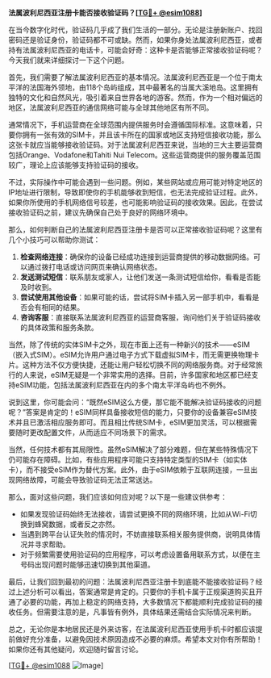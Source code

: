 **法属波利尼西亚注册卡能否接收验证码？[[TG💪+ @esim1088](https://t.me/s/esim1088)]**

在当今数字化时代，验证码几乎成了我们生活的一部分。无论是注册新账户、找回密码还是验证身份，验证码都不可或缺。然而，如果你身处法属波利尼西亚，或者持有法属波利尼西亚的电话卡，可能会好奇：这种卡是否能够正常接收验证码呢？今天我们就来详细探讨一下这个问题。

首先，我们需要了解法属波利尼西亚的基本情况。法属波利尼西亚是一个位于南太平洋的法国海外领地，由118个岛屿组成，其中最著名的当属大溪地岛。这里拥有独特的文化和自然风光，吸引着来自世界各地的游客。然而，作为一个相对偏远的地区，法属波利尼西亚的通信网络可能与全球其他地区有所不同。

通常情况下，手机运营商在全球范围内提供服务时会遵循国际标准。这意味着，只要你拥有一张有效的SIM卡，并且该卡所在的国家或地区支持短信接收功能，那么这张卡就应当能够接收验证码。对于法属波利尼西亚来说，当地的三大主要运营商包括Orange、Vodafone和Tahiti Nui Telecom。这些运营商提供的服务覆盖范围较广，理论上应该能够支持验证码的接收。

不过，实际操作中可能会遇到一些问题。例如，某些网站或应用可能对特定地区的IP地址进行限制，导致即使你的手机能够收到短信，也无法完成验证过程。此外，如果你所使用的手机网络信号较差，也可能影响验证码的接收效果。因此，在尝试接收验证码之前，建议先确保自己处于良好的网络环境中。

那么，如何判断自己的法属波利尼西亚注册卡是否可以正常接收验证码呢？这里有几个小技巧可以帮助你测试：

1. **检查网络连接**：确保你的设备已经成功连接到运营商提供的移动数据网络。可以通过拨打电话或访问网页来确认网络状态。
2. **发送测试短信**：联系朋友或家人，让他们发送一条测试短信给你，看看是否能及时收到。
3. **尝试使用其他设备**：如果可能的话，尝试将SIM卡插入另一部手机中，看看是否会有相同的结果。
4. **咨询客服**：直接联系法属波利尼西亚的运营商客服，询问他们关于验证码接收的具体政策和服务条款。

当然，除了传统的实体SIM卡之外，现在市面上还有一种新兴的技术——eSIM（嵌入式SIM）。eSIM允许用户通过电子方式下载虚拟SIM卡，而无需更换物理卡片。这种方法不仅方便快捷，还能让用户轻松切换不同的网络服务商。对于经常旅行的人来说，eSIM无疑是一个非常实用的选择。目前，许多国家和地区都已经支持eSIM功能，包括法属波利尼西亚在内的多个南太平洋岛屿也不例外。

说到这里，你可能会问：“既然eSIM这么方便，那它能不能解决验证码接收的问题呢？”答案是肯定的！eSIM同样具备接收短信的能力，只要你的设备兼容eSIM技术并且已激活相应服务即可。而且相比传统SIM卡，eSIM更加灵活，可以根据需要随时更改配置文件，从而适应不同场景下的需求。

当然，任何技术都有其局限性。虽然eSIM解决了部分难题，但在某些特殊情况下仍可能存在障碍。比如，有些应用程序可能只支持特定类型的SIM卡（如实体卡），而不接受eSIM作为替代方案。此外，由于eSIM依赖于互联网连接，一旦出现网络故障，可能会导致验证码无法正常送达。

那么，面对这些问题，我们应该如何应对呢？以下是一些建议供参考：

- 如果发现验证码始终无法接收，请尝试更换不同的网络环境，比如从Wi-Fi切换到蜂窝数据，或者反之亦然。
- 当遇到跨平台认证失败的情况时，不妨直接联系相关服务提供商，说明具体情况并寻求帮助。
- 对于频繁需要使用验证码的应用程序，可以考虑设置备用联系方式，以便在主号码出现问题时能够迅速切换到其他渠道。

最后，让我们回到最初的问题：法属波利尼西亚注册卡到底能不能接收验证码？经过上述分析可以看出，答案通常是肯定的。只要你的手机卡属于正规渠道购买且开通了必要的功能，再加上稳定的网络支持，大多数情况下都能顺利完成验证码的接收任务。但需要注意的是，凡事皆有例外，具体结果还需结合实际情况来判断。

总之，无论你是本地居民还是外来访客，在法属波利尼西亚使用手机卡时都应该提前做好充分准备，以避免因技术原因造成不必要的麻烦。希望本文对你有所帮助！如果你还有其他疑问，欢迎随时留言讨论。

[[TG💪+ @esim1088](https://t.me/s/esim1088) ![Image](https://i.postimg.cc/4NQfJmqS/Snipaste-2025-05-13-00-14-12.png)]